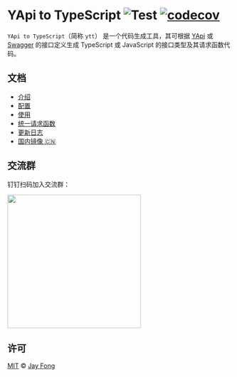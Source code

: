 # YApi to TypeScript ![Test](https://github.com/fjc0k/yapi-to-typescript/workflows/Test/badge.svg) [![codecov](https://codecov.io/gh/fjc0k/yapi-to-typescript/branch/master/graph/badge.svg)](https://codecov.io/gh/fjc0k/yapi-to-typescript)

`YApi to TypeScript`（简称 `ytt`） 是一个代码生成工具，其可根据 [YApi](https://github.com/YMFE/yapi) 或 [Swagger](https://swagger.io/) 的接口定义生成 TypeScript 或 JavaScript 的接口类型及其请求函数代码。

## 文档

- [介绍](https://fjc0k.github.io/yapi-to-typescript/handbook/)
- [配置](https://fjc0k.github.io/yapi-to-typescript/handbook/config.html)
- [使用](https://fjc0k.github.io/yapi-to-typescript/handbook/usage.html)
- [统一请求函数](https://fjc0k.github.io/yapi-to-typescript/handbook/request.html)
- [更新日志](https://fjc0k.github.io/yapi-to-typescript/handbook/changelog.html)
- [国内镜像 🇨🇳](https://fjc0k.gitee.io/yapi-to-typescript/handbook/)

## 交流群

钉钉扫码加入交流群：

<img src="https://cdn.jsdelivr.net/gh/fjc0k/yapi-to-typescript@master/assets/dd.jpg" width="300" />

## 许可

[MIT](https://github.com/fjc0k/yapi-to-typescript/blob/master/LICENSE) © [Jay Fong](https://github.com/fjc0k)
